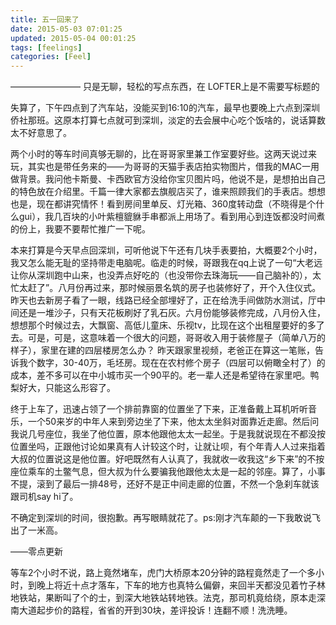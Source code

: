 ```yaml
---
title: 五一回来了
date: 2015-05-03 07:01:25
updated: 2015-05-04 00:01:25
tags: [feelings]
categories: [Feel]
---
```


———————— 只是无聊，轻松的写点东西，在 LOFTER上是不需要写标题的
 
失算了，下午四点到了汽车站，没能买到16:10的汽车，最早也要晚上六点到深圳侨社那班。这原本打算七点就可到深圳，淡定的去会展中心吃个饭啥的，说话算数太不好意思了。

两个小时的等车时间真够无聊的，比在哥哥家里兼工作室要好些。这两天说过来玩，其实也是带任务来的——为哥哥的天猫手表店拍实物图片，借我的MAC一用做背景。我问他卡斯曼、卡西欧官方没给你宝贝图片吗，他说不是，是想拍出自己的特色放在介绍里。千篇一律大家都去旗舰店买了，谁来照顾我们的手表店。想想也是，现在都讲究情怀！看到房间里单反、灯光箱、360度转动盘（不晓得是个什么gui），我几百块的小叶紫檀貔貅手串都派上用场了。看到用心到连饭都没时间煮的份上，我要不要帮忙推广一下呢。

本来打算是今天早点回深圳，可听他说下午还有几块手表要拍，大概要2个小时，我又怎么能无耻的坚持带走电脑呢。临走的时候，哥跟我在qq上说了一句“大老远让你从深圳跑中山来，也没弄点好吃的（也没带你去珠海玩——自己脑补的），太忙太赶了”。八月份再过来，那时候丽景名筑的房子也装修好了，开个入住仪式。昨天也去新房子看了一眼，线路已经全部埋好了，正在给洗手间做防水测试，厅中间还是一堆沙子，只有天花板刷好了乳石灰。六月份能够装修完成，八月份入住，想想那个时候过去，大飘窗、高低儿童床、乐视tv，比现在这个出租屋要好的多了去。可是，可是，这意味着一个很大的问题，哥哥收入用于装修屋子（简单八万的样子），家里在建的四层楼房怎么办？ 昨天跟家里视频，老爸正在算这一笔账，告诉我个数字，30-40万，毛坯房。现在在农村修个房子（四层可以俯瞰全村了）的成本，差不多可以在中小城市买一个90平的。老一辈人还是希望待在家里吧。鸭梨好大，只能这么形容了。

<!-- more -->

终于上车了，迅速占领了一个排前靠窗的位置坐了下来，正准备戴上耳机听听音乐，一个50来岁的中年人来到旁边坐了下来，他太太坐斜对面靠近走廊。然后问我说几号座位，我坐了他位置，原本他跟他太太一起坐。于是我就说现在不都没按位置坐吗，正跟他讨论如果真有人计较这个时，让就让呗，有个年青人人过来指着大叔的位置说这是他位置。好吧既然有人认真了，我就收一收我这“乡下来”的不按座位乘车的土鳖气息，但大叔为什么要骗我他跟他太太是一起的邻座。算了，小事不提，滚到了最后一排48号，还好不是正中间走廊的位置，不然一个急刹车就该跟司机say hi了。

不确定到深圳的时间，很抱歉。再写眼睛就花了。ps:刚才汽车颠的一下我敢说飞出了一米高。

——零点更新

等车2个小时不说，路上竟然堵车，虎门大桥原本20分钟的路程竟然走了一个多小时，到晚上将近十点才落车，下车的地方也真特么偏僻，来回半天都没见着竹子林地铁站，果断叫了个的士，到深大地铁站转地铁。法克，那司机竟给绕，原本走深南大道起步价的路程，省省的开到30块，差评投诉！连翻不顺！洗洗睡。
